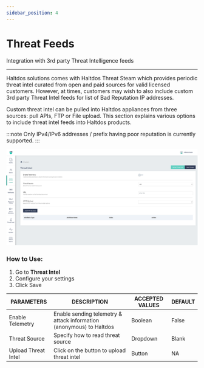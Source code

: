 ```yaml
---
sidebar_position: 4
---
```


# Threat Feeds

Integration with 3rd party Threat Intelligence feeds

---

Haltdos solutions comes with Haltdos Threat Steam which provides periodic threat intel curated from open and paid sources for valid licensed customers. However, at times, customers may wish to also include custom 3rd party Threat Intel feeds for list of Bad Reputation IP addresses.

Custom threat intel can be pulled into Haltdos appliances from three sources: pull APIs, FTP or File upload. This section explains various options to include threat intel feeds into Haltdos products.

:::note
Only IPv4/IPv6 addresses / prefix having poor reputation is currently supported.
:::

![threat_feeds](/img/platform/threat_feeds1.png)

### How to Use:

1. Go to **Threat Intel**
2. Configure your settings
3. Click Save

| PARAMETERS          | DESCRIPTION                                                          | ACCEPTED VALUES | DEFAULT |
|---------------------|----------------------------------------------------------------------|-----------------|---------|
| Enable Telemetry    | Enable sending telemetry & attack information (anonymous) to Haltdos | Boolean         | False   |
| Threat Source       | Specify how to read threat source                                    | Dropdown        | Blank   |
| Upload Threat Intel | Click on the button to upload threat intel                           | Button          | NA      |

